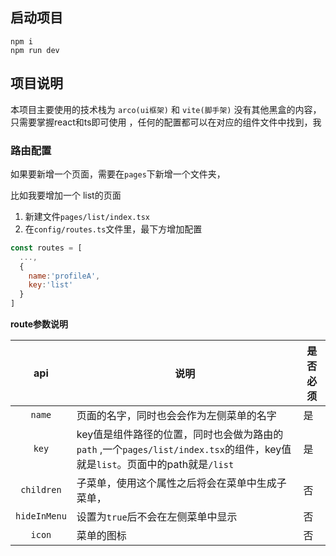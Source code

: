 
## 启动项目

```
npm i
npm run dev
```



## 项目说明


本项目主要使用的技术栈为 `arco(ui框架)` 和 `vite(脚手架)` 没有其他黑盒的内容，只需要掌握react和ts即可使用 ，任何的配置都可以在对应的组件文件中找到，我


### 路由配置

如果要新增一个页面，需要在`pages`下新增一个文件夹，

比如我要增加一个 list的页面

1. 新建文件`pages/list/index.tsx`
2. 在`config/routes.ts`文件里，最下方增加配置

```js
const routes = [
  ...,
  {
    name:'profileA',
    key:'list'
  }
]
```



 **route参数说明**

|  api   | 说明                                          | 是否必须 |
| :----: | --------------------------------------------- | -------- |
| `name` | 页面的名字，同时也会会作为左侧菜单的名字      | 是       |
| `key`  | key值是组件路径的位置，同时也会做为路由的`path` ,一个`pages/list/index.tsx`的组件，key值就是`list`。页面中的path就是`/list` | 是 |
| `children`  | 子菜单，使用这个属性之后将会在菜单中生成子菜单， | 否 |
| `hideInMenu`  | 设置为`true`后不会在左侧菜单中显示 | 否 |
| `icon`  | 菜单的图标 | 否 |











